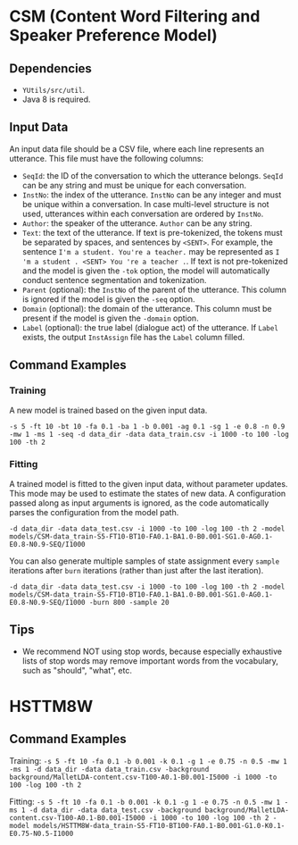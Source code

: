 # CSM (Content Word Filtering and Speaker Preference Model)

## Dependencies
 * `YUtils/src/util`.
 * Java 8 is required.

## Input Data
An input data file should be a CSV file, where each line represents an utterance. This file must have the following columns:
 * `SeqId`: the ID of the conversation to which the utterance belongs. `SeqId` can be any string and must be unique for each conversation.
 * `InstNo`: the index of the utterance. `InstNo` can be any integer and must be unique within a conversation. In case multi-level structure is not used, utterances within each conversation are ordered by `InstNo`.
 * `Author`: the speaker of the utterance. `Author` can be any string.
 * `Text`: the text of the utterance. If text is pre-tokenized, the tokens must be separated by spaces, and sentences by `<SENT>`. For example, the sentence `I'm a student. You're a teacher.` may be represented as `I 'm a student . <SENT> You 're a teacher .`. If text is not pre-tokenized and the model is given the `-tok` option, the model will automatically conduct sentence segmentation and tokenization.
 * `Parent` (optional): the `InstNo` of the parent of the utterance. This column is ignored if the model is given the `-seq` option.
 * `Domain` (optional): the domain of the utterance. This column must be present if the model is given the `-domain` option.
 * `Label` (optional): the true label (dialogue act) of the utterance. If `Label` exists, the output `InstAssign` file has the `Label` column filled.


## Command Examples

### Training
A new model is trained based on the given input data.

```
-s 5 -ft 10 -bt 10 -fa 0.1 -ba 1 -b 0.001 -ag 0.1 -sg 1 -e 0.8 -n 0.9 -mw 1 -ms 1 -seq -d data_dir -data data_train.csv -i 1000 -to 100 -log 100 -th 2
```

### Fitting
A trained model is fitted to the given input data, without parameter updates. This mode may be used to estimate the states of new data. A configuration passed along as input arguments is ignored, as the code automatically parses the configuration from the model path.

`-d data_dir -data data_test.csv -i 1000 -to 100 -log 100 -th 2 -model models/CSM-data_train-S5-FT10-BT10-FA0.1-BA1.0-B0.001-SG1.0-AG0.1-E0.8-N0.9-SEQ/I1000`

You can also generate multiple samples of state assignment every `sample` iterations after `burn` iterations (rather than just after the last iteration).

`-d data_dir -data data_test.csv -i 1000 -to 100 -log 100 -th 2 -model models/CSM-data_train-S5-FT10-BT10-FA0.1-BA1.0-B0.001-SG1.0-AG0.1-E0.8-N0.9-SEQ/I1000 -burn 800 -sample 20`


## Tips
 * We recommend NOT using stop words, because especially exhaustive lists of stop words may remove important words from the vocabulary, such as "should", "what", etc.


# HSTTM8W

## Command Examples

Training:
`-s 5 -ft 10 -fa 0.1 -b 0.001 -k 0.1 -g 1 -e 0.75 -n 0.5 -mw 1 -ms 1 -d data_dir -data data_train.csv -background background/MalletLDA-content.csv-T100-A0.1-B0.001-I5000 -i 1000 -to 100 -log 100 -th 2`

Fitting:
`-s 5 -ft 10 -fa 0.1 -b 0.001 -k 0.1 -g 1 -e 0.75 -n 0.5 -mw 1 -ms 1 -d data_dir -data data_test.csv -background background/MalletLDA-content.csv-T100-A0.1-B0.001-I5000 -i 1000 -to 100 -log 100 -th 2 -model models/HSTTM8W-data_train-S5-FT10-BT100-FA0.1-B0.001-G1.0-K0.1-E0.75-N0.5-I1000`

